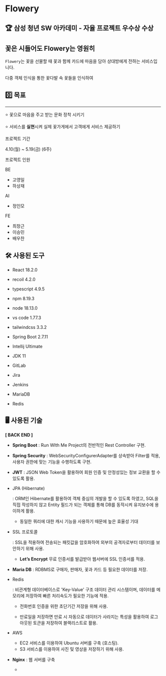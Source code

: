 # Flowery

## 🏆 삼성 청년 SW 아카데미 - 자율 프로젝트 우수상 수상

## 꽃은 시들어도 Flowery는 영원히

`Flowery`는 꽃을 선물할 때 꽃과 함께 카드에 마음을 담아 상대방에게 전하는 서비스입니다.

다중 객체 인식을 통한 꽃다발 속 꽃들을 인식하여 



## 0️⃣ 목표

------

⭐ 꽃으로 마음을 주고 받는 문화 정착 시키기

⭐ 서비스를 **실현**시켜 실제 꽃가게에서 고객에게 서비스 제공하기





프로젝트 기간

4.10(월) ~ 5.19(금) (6주)



프로젝트 인원

BE

- 고영일
- 하상재

AI

- 정인모

FE

- 최창근
- 이승민
- 배우찬







## 🛠️ 사용된 도구

- React 18.2.0

- recoil 4.2.0

- typescript 4.9.5

- npm 8.19.3

- node 18.13.0

- vs code 1.77.3

- tailwindcss 3.3.2

  

- Spring Boot 2.7.11

- Intellij Ultimate

- JDK 11

  

- GitLab

- Jira

- Jenkins

- MariaDB

- Redis



## 🖥️ 사용된 기술

**[ BACK END ]**

- **Spring Boot** : Run WIth Me Project의 전반적인 Rest Controller 구현.

- **Spring Security** : WebSecurityConfigurerAdapter를 상속받아 Filter를 적용, 사용자 권한에 맞는 기능을 수행하도록 구현.

- **JWT** : JSON Web Token을 활용하여 회원 인증 및 안정성있는 정보 교환을 할 수 있도록 활용.

- JPA (Hibernate)

  : ORM인 Hibernate를 활용하여 객체 중심의 개발을 할 수 있도록 하였고, SQL을 직접 작성하지 않고 Entity 필드가 되는 객체를 통해 DB를 동작시켜 유지보수에 용이하게 활용.

  - 동일한 쿼리에 대한 캐시 기능을 사용하기 때문에 높은 효율성 기대

- SSL 프로토콜

  : SSL을 적용하여 전송되는 패킷값을 암호화하여 외부의 공격자로부터 데이터를 보안하기 위해 사용.

  - **Let’s Encrypt** 무료 인증서를 발급받아 웹서버에 SSL 인증서를 적용.

- **Maria DB** : RDBMS로 구매자, 판매자, 꽃과 카드 등 필요한 데이터를 저장.

- Redis

  : 비관계형 데이터베이스로 'Key-Value' 구조 데이터 관리 시스템이며, 데이터를 메모리에 저장하여 빠른 처리속도가 필요한 기능에 적용.

  - 전화번호 인증을 위한 초단기간 저장을 위해 사용.

  - 만료일을 저장하면 만료 시 자동으로 데이터가 사라지는 특성을 활용하여 로그아웃된 토큰을 저장하여 블랙리스트로 활용.

- AWS

  - EC2 서비스를 이용하여 Ubuntu 서버를 구축 (호스팅).
  - S3 서비스를 이용하여 사진 및 영상을 저장하기 위해 사용.

- **Nginx** : 웹 서버를 구축

  - 
